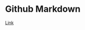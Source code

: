 # Github Markdown

[Link](https://docs.github.com/cn/get-started/writing-on-github/getting-started-with-writing-and-formatting-on-github/about-writing-and-formatting-on-github)

